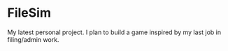 # FileSim
My latest personal project. I plan to build a game inspired by my last job in filing/admin work.
